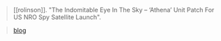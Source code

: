 > [[rolinson]]. "The Indomitable Eye In The Sky – ‘Athena’ Unit Patch For US NRO Spy Satellite Launch".

> [blog](https://aryaakasha.com/2020/05/08/the-indomitable-eye-in-the-sky-athena-unit-patch-for-us-nro-spy-satellite-launch/)